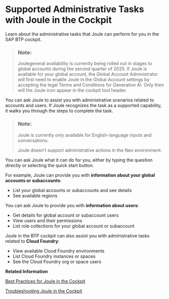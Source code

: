<!-- loio88b02d50ab9143d988ceb4753dfe51f5 -->

# Supported Administrative Tasks with Joule in the Cockpit

Learn about the administrative tasks that Joule can perform for you in the SAP BTP cockpit.

> ### Note:  
> Joulegeneral availability is currently being rolled out in stages to global accounts during the second quarter of 2025. If Joule is available for your global account, the Global Account Administrator will first need to enable Joule in the Global Account settings by accepting the legal Terms and Conditions for Generative AI. Only then will the Joule icon appear in the cockpit tool header.

You can ask Joule to assist you with administrative scenarios related to accounts and users. If Joule recognizes the task as a supported capability, it walks you through the steps to complete the task.

> ### Note:  
> Joule is currently only available for English-language inputs and conversations.
> 
> Joule doesn't support administrative actions in the Neo environment.

You can ask Joule what it can do for you, either by typing the question directly or selecting the quick start button.

For example, Joule can provide you with **information about your global accounts or subaccounts**:

-   List your global accounts or subaccounts and see details
-   See available regions

You can ask Joule to provide you with **information about users**:

-   Get details for global account or subaccount users
-   View users and their permissions
-   List role collections for your global account or subaccount

Joule in the BTP cockpit can also assist you with administrative tasks related to **Cloud Foundry**:

-   View available Cloud Foundry environments
-   List Cloud Foundry instances or spaces
-   See the Cloud Foundry org or space users

**Related Information**  


[Best Practices for Joule in the Cockpit](best-practices-for-joule-in-the-cockpit-20b5e3e.md "Let Joule help you find answers to questions about managing your accounts in SAP BTP cockpit.")

[Troubleshooting Joule in the Cockpit](https://help.sap.com/docs/BTP/60f1b283f0fd4d0aa7b3f8cea4d73d1d/e2d8e2c0ad914564bd02f8b0d2c526c7.html?locale=en-US&state=PRODUCTION&version=CLOUD)

